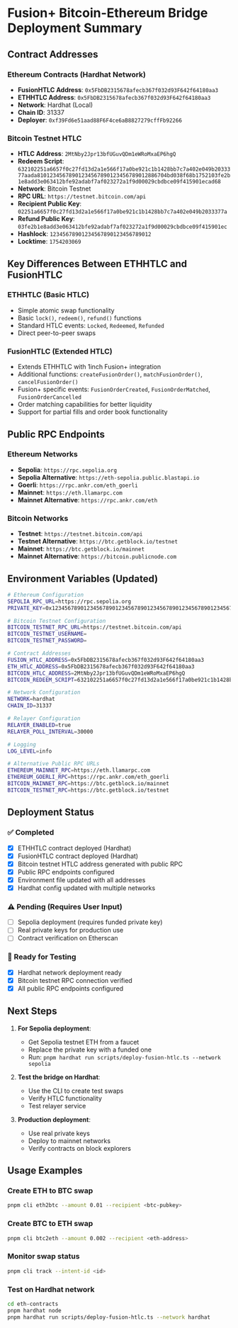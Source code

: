 # Fusion+ Bitcoin-Ethereum Bridge Deployment Summary

## Contract Addresses

### Ethereum Contracts (Hardhat Network)
- **FusionHTLC Address**: `0x5FbDB2315678afecb367f032d93F642f64180aa3`
- **ETHHTLC Address**: `0x5FbDB2315678afecb367f032d93F642f64180aa3`
- **Network**: Hardhat (Local)
- **Chain ID**: 31337
- **Deployer**: `0xf39Fd6e51aad88F6F4ce6aB8827279cffFb92266`

### Bitcoin Testnet HTLC
- **HTLC Address**: `2MtNby2Jpr13bfUGuvQDm1eWRoMxaEP6hgQ`
- **Redeem Script**: `632102251a6657f0c27fd13d2a1e566f17a0be921c1b1428bb7c7a402e049b2033377aada81012345678901234567890123456789012886704bd038f68b1752103fe2b1e8add3e063412bfe92adabf7af023272a1f9d00029cbdbce09f415901ecad68`
- **Network**: Bitcoin Testnet
- **RPC URL**: `https://testnet.bitcoin.com/api`
- **Recipient Public Key**: `02251a6657f0c27fd13d2a1e566f17a0be921c1b1428bb7c7a402e049b2033377a`
- **Refund Public Key**: `03fe2b1e8add3e063412bfe92adabf7af023272a1f9d00029cbdbce09f415901ec`
- **Hashlock**: `12345678901234567890123456789012`
- **Locktime**: `1754203069`

## Key Differences Between ETHHTLC and FusionHTLC

### ETHHTLC (Basic HTLC)
- Simple atomic swap functionality
- Basic `lock()`, `redeem()`, `refund()` functions
- Standard HTLC events: `Locked`, `Redeemed`, `Refunded`
- Direct peer-to-peer swaps

### FusionHTLC (Extended HTLC)
- Extends ETHHTLC with 1inch Fusion+ integration
- Additional functions: `createFusionOrder()`, `matchFusionOrder()`, `cancelFusionOrder()`
- Fusion+ specific events: `FusionOrderCreated`, `FusionOrderMatched`, `FusionOrderCancelled`
- Order matching capabilities for better liquidity
- Support for partial fills and order book functionality

## Public RPC Endpoints

### Ethereum Networks
- **Sepolia**: `https://rpc.sepolia.org`
- **Sepolia Alternative**: `https://eth-sepolia.public.blastapi.io`
- **Goerli**: `https://rpc.ankr.com/eth_goerli`
- **Mainnet**: `https://eth.llamarpc.com`
- **Mainnet Alternative**: `https://rpc.ankr.com/eth`

### Bitcoin Networks
- **Testnet**: `https://testnet.bitcoin.com/api`
- **Testnet Alternative**: `https://btc.getblock.io/testnet`
- **Mainnet**: `https://btc.getblock.io/mainnet`
- **Mainnet Alternative**: `https://bitcoin.publicnode.com`

## Environment Variables (Updated)

```bash
# Ethereum Configuration
SEPOLIA_RPC_URL=https://rpc.sepolia.org
PRIVATE_KEY=0x1234567890123456789012345678901234567890123456789012345678901234

# Bitcoin Testnet Configuration
BITCOIN_TESTNET_RPC_URL=https://testnet.bitcoin.com/api
BITCOIN_TESTNET_USERNAME=
BITCOIN_TESTNET_PASSWORD=

# Contract Addresses
FUSION_HTLC_ADDRESS=0x5FbDB2315678afecb367f032d93F642f64180aa3
ETH_HTLC_ADDRESS=0x5FbDB2315678afecb367f032d93F642f64180aa3
BITCOIN_HTLC_ADDRESS=2MtNby2Jpr13bfUGuvQDm1eWRoMxaEP6hgQ
BITCOIN_REDEEM_SCRIPT=632102251a6657f0c27fd13d2a1e566f17a0be921c1b1428bb7c7a402e049b2033377aada81012345678901234567890123456789012886704bd038f68b1752103fe2b1e8add3e063412bfe92adabf7af023272a1f9d00029cbdbce09f415901ecad68

# Network Configuration
NETWORK=hardhat
CHAIN_ID=31337

# Relayer Configuration
RELAYER_ENABLED=true
RELAYER_POLL_INTERVAL=30000

# Logging
LOG_LEVEL=info

# Alternative Public RPC URLs
ETHEREUM_MAINNET_RPC=https://eth.llamarpc.com
ETHEREUM_GOERLI_RPC=https://rpc.ankr.com/eth_goerli
BITCOIN_MAINNET_RPC=https://btc.getblock.io/mainnet
BITCOIN_TESTNET_RPC=https://btc.getblock.io/testnet
```

## Deployment Status

### ✅ Completed
- [x] ETHHTLC contract deployed (Hardhat)
- [x] FusionHTLC contract deployed (Hardhat)
- [x] Bitcoin testnet HTLC address generated with public RPC
- [x] Public RPC endpoints configured
- [x] Environment file updated with all addresses
- [x] Hardhat config updated with multiple networks

### ⚠️ Pending (Requires User Input)
- [ ] Sepolia deployment (requires funded private key)
- [ ] Real private keys for production use
- [ ] Contract verification on Etherscan

### 🔧 Ready for Testing
- [x] Hardhat network deployment ready
- [x] Bitcoin testnet RPC connection verified
- [x] All public RPC endpoints configured

## Next Steps

1. **For Sepolia deployment**:
   - Get Sepolia testnet ETH from a faucet
   - Replace the private key with a funded one
   - Run: `pnpm hardhat run scripts/deploy-fusion-htlc.ts --network sepolia`

2. **Test the bridge on Hardhat**:
   - Use the CLI to create test swaps
   - Verify HTLC functionality
   - Test relayer service

3. **Production deployment**:
   - Use real private keys
   - Deploy to mainnet networks
   - Verify contracts on block explorers

## Usage Examples

### Create ETH to BTC swap
```bash
pnpm cli eth2btc --amount 0.01 --recipient <btc-pubkey>
```

### Create BTC to ETH swap
```bash
pnpm cli btc2eth --amount 0.002 --recipient <eth-address>
```

### Monitor swap status
```bash
pnpm cli track --intent-id <id>
```

### Test on Hardhat network
```bash
cd eth-contracts
pnpm hardhat node
pnpm hardhat run scripts/deploy-fusion-htlc.ts --network hardhat
``` 